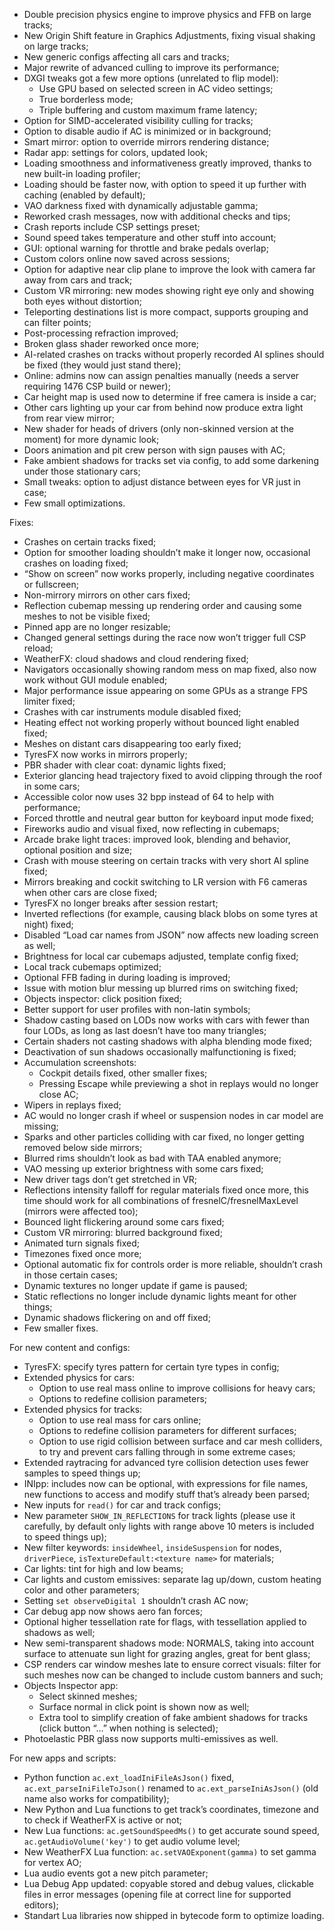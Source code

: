 - Double precision physics engine to improve physics and FFB on large tracks;
- New Origin Shift feature in Graphics Adjustments, fixing visual shaking on large tracks;
- New generic configs affecting all cars and tracks;
- Major rewrite of advanced culling to improve its performance;
- DXGI tweaks got a few more options (unrelated to flip model):
  - Use GPU based on selected screen in AC video settings;
  - True borderless mode;
  - Triple buffering and custom maximum frame latency;
- Option for SIMD-accelerated visibility culling for tracks;
- Option to disable audio if AC is minimized or in background;
- Smart mirror: option to override mirrors rendering distance;
- Radar app: settings for colors, updated look;
- Loading smoothness and informativeness greatly improved, thanks to new built-in loading profiler;
- Loading should be faster now, with option to speed it up further with caching (enabled by default);
- VAO darkness fixed with dynamically adjustable gamma;
- Reworked crash messages, now with additional checks and tips;
- Crash reports include CSP settings preset;
- Sound speed takes temperature and other stuff into account;
- GUI: optional warning for throttle and brake pedals overlap;
- Custom colors online now saved across sessions;
- Option for adaptive near clip plane to improve the look with camera far away from cars and track;
- Custom VR mirroring: new modes showing right eye only and showing both eyes without distortion;
- Teleporting destinations list is more compact, supports grouping and can filter points;
- Post-processing refraction improved;
- Broken glass shader reworked once more;
- AI-related crashes on tracks without properly recorded AI splines should be fixed (they would just stand there);
- Online: admins now can assign penalties manually (needs a server requiring 1476 CSP build or newer);
- Car height map is used now to determine if free camera is inside a car;
- Other cars lighting up your car from behind now produce extra light from rear view mirror;
- New shader for heads of drivers (only non-skinned version at the moment) for more dynamic look;
- Doors animation and pit crew person with sign pauses with AC;
- Fake ambient shadows for tracks set via config, to add some darkening under those stationary cars;
- Small tweaks: option to adjust distance between eyes for VR just in case;
- Few small optimizations.

Fixes:

- Crashes on certain tracks fixed;
- Option for smoother loading shouldn’t make it longer now, occasional crashes on loading fixed;
- “Show on screen” now works properly, including negative coordinates or fullscreen;
- Non-mirrory mirrors on other cars fixed;
- Reflection cubemap messing up rendering order and causing some meshes to not be visible fixed;
- Pinned app are no longer resizable;
- Changed general settings during the race now won’t trigger full CSP reload;
- WeatherFX: cloud shadows and cloud rendering fixed;
- Navigators occasionally showing random mess on map fixed, also now work without GUI module enabled;
- Major performance issue appearing on some GPUs as a strange FPS limiter fixed;
- Crashes with car instruments module disabled fixed;
- Heating effect not working properly without bounced light enabled fixed;
- Meshes on distant cars disappearing too early fixed;
- TyresFX now works in mirrors properly;
- PBR shader with clear coat: dynamic lights fixed;
- Exterior glancing head trajectory fixed to avoid clipping through the roof in some cars;
- Accessible color now uses 32 bpp instead of 64 to help with performance;
- Forced throttle and neutral gear button for keyboard input mode fixed;
- Fireworks audio and visual fixed, now reflecting in cubemaps;
- Arcade brake light traces: improved look, blending and behavior, optional position and size;
- Crash with mouse steering on certain tracks with very short AI spline fixed;
- Mirrors breaking and cockit switching to LR version with F6 cameras when other cars are close fixed;
- TyresFX no longer breaks after session restart;
- Inverted reflections (for example, causing black blobs on some tyres at night) fixed;
- Disabled “Load car names from JSON” now affects new loading screen as well;
- Brightness for local car cubemaps adjusted, template config fixed;
- Local track cubemaps optimized;
- Optional FFB fading in during loading is improved;
- Issue with motion blur messing up blurred rims on switching fixed;
- Objects inspector: click position fixed;
- Better support for user profiles with non-latin symbols;
- Shadow casting based on LODs now works with cars with fewer than four LODs, as long as last doesn’t have too many triangles;
- Certain shaders not casting shadows with alpha blending mode fixed;
- Deactivation of sun shadows occasionally malfunctioning is fixed;
- Accumulation screenshots: 
  - Cockpit details fixed, other smaller fixes;
  - Pressing Escape while previewing a shot in replays would no longer close AC;
- Wipers in replays fixed; 
- AC would no longer crash if wheel or suspension nodes in car model are missing;
- Sparks and other particles colliding with car fixed, no longer getting removed below side mirrors;
- Blurred rims shouldn’t look as bad with TAA enabled anymore;
- VAO messing up exterior brightness with some cars fixed;
- New driver tags don’t get stretched in VR;
- Reflections intensity falloff for regular materials fixed once more, this time should work for all combinations of fresnelC/fresnelMaxLevel (mirrors were affected too);
- Bounced light flickering around some cars fixed;
- Custom VR mirroring: blurred background fixed;
- Animated turn signals fixed;
- Timezones fixed once more;
- Optional automatic fix for controls order is more reliable, shouldn’t crash in those certain cases;
- Dynamic textures no longer update if game is paused;
- Static reflections no longer include dynamic lights meant for other things;
- Dynamic shadows flickering on and off fixed;
- Few smaller fixes.

For new content and configs:

- TyresFX: specify tyres pattern for certain tyre types in config;
- Extended physics for cars: 
  - Option to use real mass online to improve collisions for heavy cars;
  - Options to redefine collision parameters;
- Extended physics for tracks: 
  - Option to use real mass for cars online;
  - Options to redefine collision parameters for different surfaces;
  - Option to use rigid collision between surface and car mesh colliders, to try and prevent cars falling through in some extreme cases;
- Extended raytracing for advanced tyre collision detection uses fewer samples to speed things up;
- INIpp: includes now can be optional, with expressions for file names, new functions to access and modify stuff that’s already been parsed;
- New inputs for `read()` for car and track configs;
- New parameter `SHOW_IN_REFLECTIONS` for track lights (please use it carefully, by default only lights with range above 10 meters is included to speed things up);
- New filter keywords: `insideWheel`, `insideSuspension` for nodes, `driverPiece`, `isTextureDefault:<texture name>` for materials;
- Car lights: tint for high and low beams;
- Car lights and custom emissives: separate lag up/down, custom heating color and other parameters;
- Setting `set observeDigital 1` shouldn’t crash AC now;
- Car debug app now shows aero fan forces;
- Optional higher tessellation rate for flags, with tessellation applied to shadows as well;
- New semi-transparent shadows mode: NORMALS, taking into account surface to attenuate sun light for grazing angles, great for bent glass;
- CSP renders car window meshes late to ensure correct visuals: filter for such meshes now can be changed to include custom banners and such;
- Objects Inspector app:
  - Select skinned meshes;
  - Surface normal in click point is shown now as well;
  - Extra tool to simplify creation of fake ambient shadows for tracks (click button “…” when nothing is selected);
- Photoelastic PBR glass now supports multi-emissives as well.

For new apps and scripts:

- Python function `ac.ext_loadIniFileAsJson()` fixed, `ac.ext_parseIniFileToJson()` renamed to `ac.ext_parseIniAsJson()` (old name also works for compatibility);
- New Python and Lua functions to get track’s coordinates, timezone and to check if WeatherFX is active or not;
- New Lua functions: `ac.getSoundSpeedMs()` to get accurate sound speed, `ac.getAudioVolume('key')` to get audio volume level;
- New WeatherFX Lua function: `ac.setVAOExponent(gamma)` to set gamma for vertex AO;
- Lua audio events got a new pitch parameter;
- Lua Debug App updated: copyable stored and debug values, clickable files in error messages (opening file at correct line for supported editors);
- Standart Lua libraries now shipped in bytecode form to optimize loading.